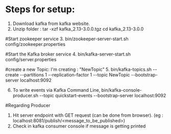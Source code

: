 # Steps for setup:
1. Download kafka from kafka website.
2. Unzip folder :
      tar -xzf kafka_2.13-3.0.0.tgz
      cd kafka_2.13-3.0.0
      
 #Start zookeeper service
3. bin/zookeeper-server-start.sh config/zookeeper.properties

#Start the Kafka broker service
4. bin/kafka-server-start.sh config/server.properties

#create a new Topic: I'm creating : "NewTopic"
5. bin/kafka-topics.sh --create --partitions 1 --replication-factor 1 --topic NewTopic --bootstrap-server localhost:9092

6. To write events via Kafka Command Line, 
bin/kafka-console-producer.sh --topic quickstart-events --bootstrap-server localhost:9092

#Regarding Producer
1. Hit server endpoint with GET request (can be done from browser). (eg : localhost:8081/publish/<message_to_be_published>)
2. Check in kafka consumer console if message is getting printed
